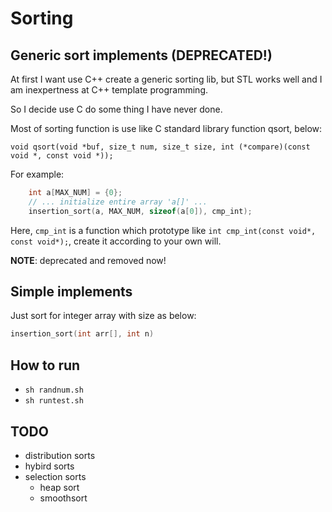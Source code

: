 # Sorting

## Generic sort implements (**DEPRECATED!**)

At first I want use C++ create a generic sorting lib, but STL works well and I am inexpertness at C++ template programming.

So I decide use C do some thing I have never done.  

Most of sorting function is use like C standard library function qsort, below:
```
void qsort(void *buf, size_t num, size_t size, int (*compare)(const void *, const void *));
```

For example:
```c
    int a[MAX_NUM] = {0};
    // ... initialize entire array 'a[]' ...
    insertion_sort(a, MAX_NUM, sizeof(a[0]), cmp_int);
```

Here, `cmp_int` is a function which prototype like `int cmp_int(const void*, const void*);`, create it according to your own will.

**NOTE**: deprecated and removed now!


## Simple implements
Just sort for integer array with size as below:
```c
insertion_sort(int arr[], int n)
```


## How to run
- `sh randnum.sh`
- `sh runtest.sh`


## TODO
- distribution sorts
- hybird sorts
- selection sorts
  - heap sort
  - smoothsort
